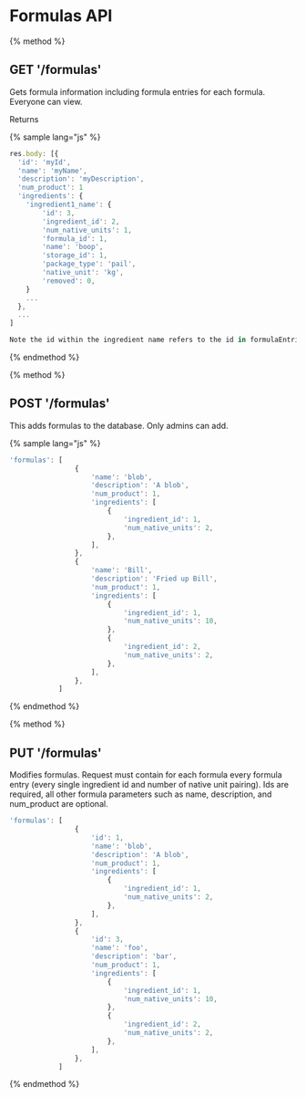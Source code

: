 # Formulas API

{% method %}
## GET '/formulas'

Gets formula information including formula entries for each formula.
Everyone can view.

Returns

{% sample lang="js" %}
```js
res.body: [{
  'id': 'myId',
  'name': 'myName',
  'description': 'myDescription',
  'num_product': 1
  'ingredients': {
    'ingredient1_name': {
        'id': 3,
        'ingredient_id': 2,
        'num_native_units': 1,
        'formula_id': 1,
        'name': 'boop',
        'storage_id': 1,
        'package_type': 'pail',
        'native_unit': 'kg',
        'removed': 0,
    }
    ...
  },
  ...
]

Note the id within the ingredient name refers to the id in formulaEntries table.
```
{% endmethod %}

{% method %}
## POST '/formulas'

This adds formulas to the database. Only admins can add.

{% sample lang="js" %}
```js
'formulas': [
                {
                    'name': 'blob',
                    'description': 'A blob',
                    'num_product': 1,
                    'ingredients': [
                        {
                            'ingredient_id': 1,
                            'num_native_units': 2,
                        },
                    ],
                },
                {
                    'name': 'Bill',
                    'description': 'Fried up Bill',
                    'num_product': 1,
                    'ingredients': [
                        {
                            'ingredient_id': 1,
                            'num_native_units': 10,
                        },
                        {
                            'ingredient_id': 2,
                            'num_native_units': 2,
                        },
                    ],
                },
            ]
```


{% endmethod %}

{% method %}
## PUT '/formulas'

Modifies formulas. Request must contain for each formula every formula entry (every single ingredient id and number of native unit pairing). Ids are required, all other formula parameters such as name, description, and num_product are optional.

```js
'formulas': [
                {
                    'id': 1,
                    'name': 'blob',
                    'description': 'A blob',
                    'num_product': 1,
                    'ingredients': [
                        {
                            'ingredient_id': 1,
                            'num_native_units': 2,
                        },
                    ],
                },
                {
                    'id': 3,
                    'name': 'foo',
                    'description': 'bar',
                    'num_product': 1,
                    'ingredients': [
                        {
                            'ingredient_id': 1,
                            'num_native_units': 10,
                        },
                        {
                            'ingredient_id': 2,
                            'num_native_units': 2,
                        },
                    ],
                },
            ]
```

{% endmethod %}